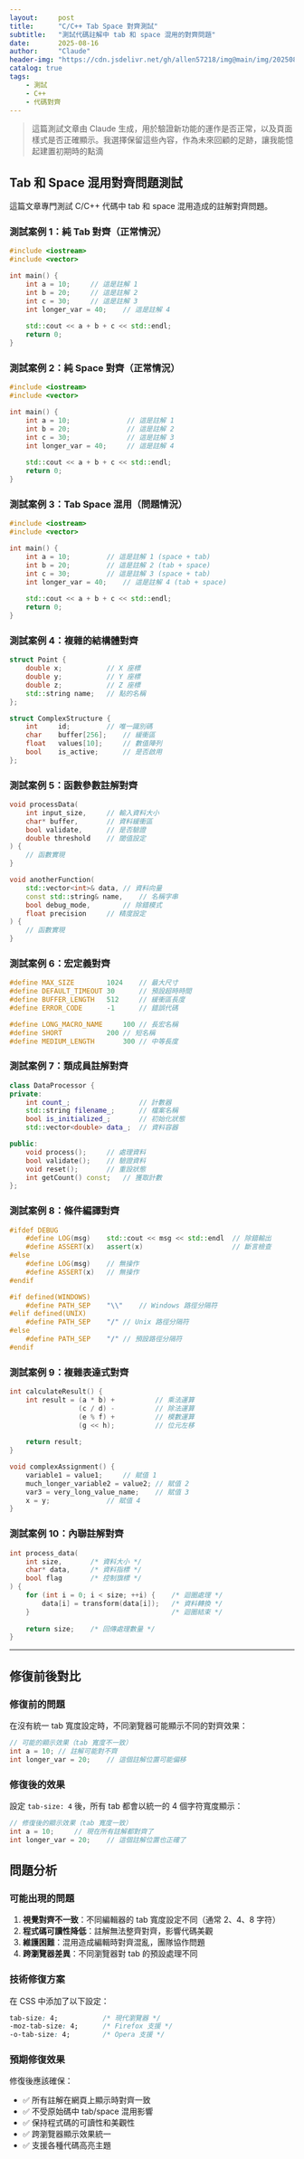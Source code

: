```yaml
---
layout:     post
title:      "C/C++ Tab Space 對齊測試"
subtitle:   "測試代碼註解中 tab 和 space 混用的對齊問題"
date:       2025-08-16
author:     "Claude"
header-img: "https://cdn.jsdelivr.net/gh/allen57218/img@main/img/20250830050705_evvnbpcj0l.webp"
catalog: true
tags:
    - 測試
    - C++
    - 代碼對齊
---
```


> 這篇測試文章由 Claude 生成，用於驗證新功能的運作是否正常，以及頁面樣式是否正確顯示。我選擇保留這些內容，作為未來回顧的足跡，讓我能憶起建置初期時的點滴

## Tab 和 Space 混用對齊問題測試

這篇文章專門測試 C/C++ 代碼中 tab 和 space 混用造成的註解對齊問題。

### 測試案例 1：純 Tab 對齊（正常情況）

```cpp
#include <iostream>
#include <vector>

int main() {
	int a = 10;		// 這是註解 1
	int b = 20;		// 這是註解 2  
	int c = 30;		// 這是註解 3
	int longer_var = 40;	// 這是註解 4
	
	std::cout << a + b + c << std::endl;
	return 0;
}
```

### 測試案例 2：純 Space 對齊（正常情況）

```cpp
#include <iostream>
#include <vector>

int main() {
    int a = 10;              // 這是註解 1
    int b = 20;              // 這是註解 2  
    int c = 30;              // 這是註解 3
    int longer_var = 40;     // 這是註解 4
    
    std::cout << a + b + c << std::endl;
    return 0;
}
```

### 測試案例 3：Tab Space 混用（問題情況）

```cpp
#include <iostream>
#include <vector>

int main() {
    int a = 10;	        // 這是註解 1 (space + tab)
	int b = 20;         // 這是註解 2 (tab + space)
    int c = 30;		    // 這是註解 3 (space + tab)
	int longer_var = 40;    // 這是註解 4 (tab + space)
    
    std::cout << a + b + c << std::endl;
    return 0;
}
```

### 測試案例 4：複雜的結構體對齊

```cpp
struct Point {
    double x;           // X 座標
    double y;           // Y 座標  
    double z;           // Z 座標
    std::string name;   // 點的名稱
};

struct ComplexStructure {
	int		id;			// 唯一識別碼
	char	buffer[256];	// 緩衝區
	float	values[10];		// 數值陣列
	bool	is_active;		// 是否啟用
};
```

### 測試案例 5：函數參數註解對齊

```cpp
void processData(
    int input_size,     // 輸入資料大小
    char* buffer,       // 資料緩衝區
    bool validate,      // 是否驗證
    double threshold    // 閾值設定
) {
    // 函數實現
}

void anotherFunction(
	std::vector<int>& data,	// 資料向量
	const std::string& name,	// 名稱字串
	bool debug_mode,		// 除錯模式
	float precision		// 精度設定
) {
    // 函數實現
}
```

### 測試案例 6：宏定義對齊

```cpp
#define MAX_SIZE        1024    // 最大尺寸
#define DEFAULT_TIMEOUT 30      // 預設超時時間
#define BUFFER_LENGTH   512     // 緩衝區長度
#define ERROR_CODE      -1      // 錯誤代碼

#define LONG_MACRO_NAME		100	// 長宏名稱
#define SHORT			200	// 短名稱
#define MEDIUM_LENGTH		300	// 中等長度
```

### 測試案例 7：類成員註解對齊

```cpp
class DataProcessor {
private:
    int count_;                 // 計數器
    std::string filename_;      // 檔案名稱
    bool is_initialized_;       // 初始化狀態
    std::vector<double> data_;  // 資料容器

public:
	void process();		// 處理資料
	bool validate();	// 驗證資料
	void reset();		// 重設狀態
	int getCount() const;	// 獲取計數
};
```

### 測試案例 8：條件編譯對齊

```cpp
#ifdef DEBUG
    #define LOG(msg)    std::cout << msg << std::endl  // 除錯輸出
    #define ASSERT(x)   assert(x)                      // 斷言檢查
#else
    #define LOG(msg)    // 無操作            
    #define ASSERT(x)   // 無操作
#endif

#if defined(WINDOWS)
	#define PATH_SEP	"\\"	// Windows 路徑分隔符
#elif defined(UNIX)
	#define PATH_SEP	"/"	// Unix 路徑分隔符
#else
	#define PATH_SEP	"/"	// 預設路徑分隔符
#endif
```

### 測試案例 9：複雜表達式對齊

```cpp
int calculateResult() {
    int result = (a * b) +          // 乘法運算
                 (c / d) -          // 除法運算
                 (e % f) +          // 模數運算
                 (g << h);          // 位元左移
                 
    return result;
}

void complexAssignment() {
	variable1 = value1;		// 賦值 1
	much_longer_variable2 = value2;	// 賦值 2
	var3 = very_long_value_name;	// 賦值 3
	x = y;				// 賦值 4
}
```

### 測試案例 10：內聯註解對齊

```cpp
int process_data(
    int size,       /* 資料大小 */
    char* data,     /* 資料指標 */
    bool flag       /* 控制旗標 */
) {
    for (int i = 0; i < size; ++i) {    /* 迴圈處理 */
        data[i] = transform(data[i]);   /* 資料轉換 */
    }                                   /* 迴圈結束 */
    
    return size;    /* 回傳處理數量 */
}
```

---

## 修復前後對比

### 修復前的問題

在沒有統一 tab 寬度設定時，不同瀏覽器可能顯示不同的對齊效果：

```cpp
// 可能的顯示效果（tab 寬度不一致）
int a = 10;	// 註解可能對不齊
int longer_var = 20;	// 這個註解位置可能偏移
```

### 修復後的效果

設定 `tab-size: 4` 後，所有 tab 都會以統一的 4 個字符寬度顯示：

```cpp
// 修復後的顯示效果（tab 寬度一致）
int a = 10;		// 現在所有註解都對齊了
int longer_var = 20;	// 這個註解位置也正確了
```

## 問題分析

### 可能出現的問題

1. **視覺對齊不一致**：不同編輯器的 tab 寬度設定不同（通常 2、4、8 字符）
2. **程式碼可讀性降低**：註解無法整齊對齊，影響代碼美觀
3. **維護困難**：混用造成編輯時對齊混亂，團隊協作問題
4. **跨瀏覽器差異**：不同瀏覽器對 tab 的預設處理不同

### 技術修復方案

在 CSS 中添加了以下設定：

```css
tab-size: 4;           /* 現代瀏覽器 */
-moz-tab-size: 4;      /* Firefox 支援 */
-o-tab-size: 4;        /* Opera 支援 */
```

### 預期修復效果

修復後應該確保：
- ✅ 所有註解在網頁上顯示時對齊一致
- ✅ 不受原始碼中 tab/space 混用影響  
- ✅ 保持程式碼的可讀性和美觀性
- ✅ 跨瀏覽器顯示效果統一
- ✅ 支援各種代碼高亮主題